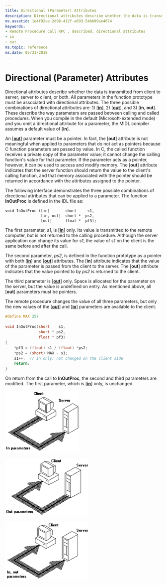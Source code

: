 ```yaml
---
title: Directional (Parameter) Attributes
description: Directional attributes describe whether the data is transmitted from client to server, server to client, or both.
ms.assetid: 1e4f92ae-2d98-412f-a693-54bb09ae4674
keywords:
- Remote Procedure Call RPC , described, directional attributes
- in
- out
ms.topic: reference
ms.date: 05/31/2018
---
```


# Directional (Parameter) Attributes

Directional attributes describe whether the data is transmitted from client to server, server to client, or both. All parameters in the function prototype must be associated with directional attributes. The three possible combinations of directional attributes are: 1) \[[**in**](/windows/desktop/Midl/in)\], 2) \[[**out**](/windows/desktop/Midl/out-idl)\], and 3) \[**in**, **out**\]. These describe the way parameters are passed between calling and called procedures. When you compile in the default (Microsoft-extended mode) and you omit a directional attribute for a parameter, the MIDL compiler assumes a default value of \[**in**\].

An \[[**out**](/windows/desktop/Midl/out-idl)\] parameter must be a pointer. In fact, the \[**out**\] attribute is not meaningful when applied to parameters that do not act as pointers because C function parameters are passed by value. In C, the called function receives a private copy of the parameter value; it cannot change the calling function's value for that parameter. If the parameter acts as a pointer, however, it can be used to access and modify memory. The \[**out**\] attribute indicates that the server function should return the value to the client's calling function, and that memory associated with the pointer should be returned in accordance with the attributes assigned to the pointer.

The following interface demonstrates the three possible combinations of directional attributes that can be applied to a parameter. The function **InOutProc** is defined in the IDL file as:

``` syntax
void InOutProc ([in]       short     s1,
                [in, out]  short *  ps2,
                [out]      float *  pf3);
```

The first parameter, *s1*, is \[[**in**](/windows/desktop/Midl/in)\] only. Its value is transmitted to the remote computer, but is not returned to the calling procedure. Although the server application can change its value for *s1*, the value of *s1* on the client is the same before and after the call.

The second parameter, *ps2*, is defined in the function prototype as a pointer with both \[[**in**](/windows/desktop/Midl/in)\] and \[[**out**](/windows/desktop/Midl/out-idl)\] attributes. The \[**in**\] attribute indicates that the value of the parameter is passed from the client to the server. The \[**out**\] attribute indicates that the value pointed to by *ps2* is returned to the client.

The third parameter is \[[**out**](/windows/desktop/Midl/out-idl)\] only. Space is allocated for the parameter on the server, but the value is undefined on entry. As mentioned above, all \[**out**\] parameters must be pointers.

The remote procedure changes the value of all three parameters, but only the new values of the \[[**out**](/windows/desktop/Midl/out-idl)\] and \[[**in**](/windows/desktop/Midl/in)\] parameters are available to the client.


```C++
#define MAX 257

void InOutProc(short    s1,
               short * ps2,
               float * pf3)
{
    *pf3 = (float) s1 / (float) *ps2;
    *ps2 = (short) MAX - s1;
    s1++;  // in only; not changed on the client side
    return;
}
```



On return from the call to **InOutProc**, the second and third parameters are modified. The first parameter, which is \[[**in**](/windows/desktop/Midl/in)\] only, is unchanged.

![in parameters](images/prog-a22.png)

![out parameters](images/prog-a23.png)

![in-out parameters](images/prog-a21.png)

 

 
